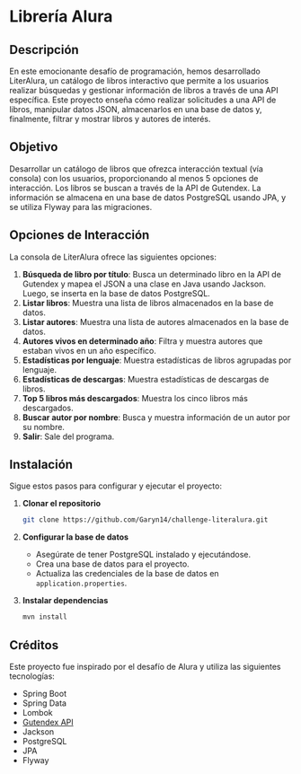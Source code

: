 # Librería Alura

## Descripción

En este emocionante desafío de programación, hemos desarrollado LiterAlura, un catálogo de libros interactivo que permite a los usuarios realizar búsquedas y gestionar información de libros a través de una API específica. Este proyecto enseña cómo realizar solicitudes a una API de libros, manipular datos JSON, almacenarlos en una base de datos y, finalmente, filtrar y mostrar libros y autores de interés.

## Objetivo

Desarrollar un catálogo de libros que ofrezca interacción textual (vía consola) con los usuarios, proporcionando al menos 5 opciones de interacción. Los libros se buscan a través de la API de Gutendex. La información se almacena en una base de datos PostgreSQL usando JPA, y se utiliza Flyway para las migraciones.

## Opciones de Interacción

La consola de LiterAlura ofrece las siguientes opciones:

1. **Búsqueda de libro por título**: Busca un determinado libro en la API de Gutendex y mapea el JSON a una clase en Java usando Jackson. Luego, se inserta en la base de datos PostgreSQL.
2. **Listar libros**: Muestra una lista de libros almacenados en la base de datos.
3. **Listar autores**: Muestra una lista de autores almacenados en la base de datos.
4. **Autores vivos en determinado año**: Filtra y muestra autores que estaban vivos en un año específico.
5. **Estadísticas por lenguaje**: Muestra estadísticas de libros agrupadas por lenguaje.
6. **Estadísticas de descargas**: Muestra estadísticas de descargas de libros.
7. **Top 5 libros más descargados**: Muestra los cinco libros más descargados.
8. **Buscar autor por nombre**: Busca y muestra información de un autor por su nombre.
0. **Salir**: Sale del programa.

## Instalación

Sigue estos pasos para configurar y ejecutar el proyecto:

1. **Clonar el repositorio**
    ```bash
    git clone https://github.com/Garyn14/challenge-literalura.git
    ```

2. **Configurar la base de datos**
    - Asegúrate de tener PostgreSQL instalado y ejecutándose.
    - Crea una base de datos para el proyecto.
    - Actualiza las credenciales de la base de datos en `application.properties`.

3. **Instalar dependencias**
    ```bash
    mvn install
    ```

## Créditos

Este proyecto fue inspirado por el desafío de Alura y utiliza las siguientes tecnologías:

- Spring Boot
- Spring Data
- Lombok
- [Gutendex API](https://gutendex.com/)
- Jackson
- PostgreSQL
- JPA
- Flyway
